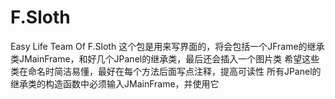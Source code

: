 # F.Sloth
Easy Life Team Of F.Sloth
这个包是用来写界面的，将会包括一个JFrame的继承类JMainFrame，和好几个JPanel的继承类，最后还会插入一个图片类
希望这些类在命名时简洁易懂，最好在每个方法后面写点注释，提高可读性
所有JPanel的继承类的构造函数中必须输入JMainFrame，并使用它
